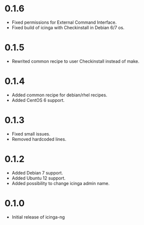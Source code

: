 # 0.1.6
* Fixed permissions for External Command Interface.
* Fixed build of icinga with Checkinstall in Debian 6/7 os.

# 0.1.5
* Rewrited common recipe to user Checkinstall instead of make.

# 0.1.4
* Added common recipe for debian/rhel recipes.
* Added CentOS 6 support.

# 0.1.3
* Fixed small issues.
* Removed hardcoded lines.

# 0.1.2
* Added Debian 7 support.
* Added Ubuntu 12 support.
* Added possibility to change icinga admin name.

# 0.1.0
* Initial release of icinga-ng
